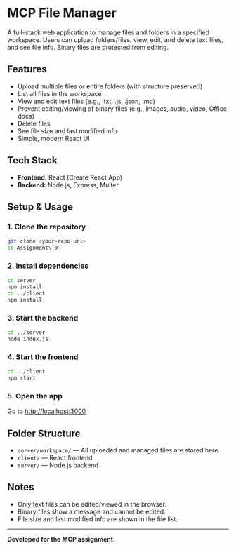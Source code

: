 # MCP File Manager

A full-stack web application to manage files and folders in a specified workspace. Users can upload folders/files, view, edit, and delete text files, and see file info. Binary files are protected from editing.

## Features
- Upload multiple files or entire folders (with structure preserved)
- List all files in the workspace
- View and edit text files (e.g., .txt, .js, .json, .md)
- Prevent editing/viewing of binary files (e.g., images, audio, video, Office docs)
- Delete files
- See file size and last modified info
- Simple, modern React UI

## Tech Stack
- **Frontend:** React (Create React App)
- **Backend:** Node.js, Express, Multer

## Setup & Usage

### 1. Clone the repository
```sh
git clone <your-repo-url>
cd Assignment\ 9
```

### 2. Install dependencies
```sh
cd server
npm install
cd ../client
npm install
```

### 3. Start the backend
```sh
cd ../server
node index.js
```

### 4. Start the frontend
```sh
cd ../client
npm start
```

### 5. Open the app
Go to [http://localhost:3000](http://localhost:3000)

## Folder Structure
- `server/workspace/` — All uploaded and managed files are stored here.
- `client/` — React frontend
- `server/` — Node.js backend

## Notes
- Only text files can be edited/viewed in the browser.
- Binary files show a message and cannot be edited.
- File size and last modified info are shown in the file list.

---

**Developed for the MCP assignment.** 
